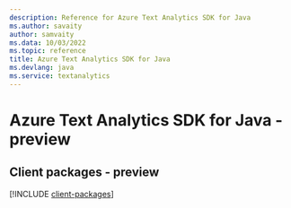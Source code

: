 ```yaml
---
description: Reference for Azure Text Analytics SDK for Java
ms.author: savaity
author: samvaity
ms.data: 10/03/2022
ms.topic: reference
title: Azure Text Analytics SDK for Java
ms.devlang: java
ms.service: textanalytics
---
```

# Azure Text Analytics SDK for Java - preview

## Client packages - preview
[!INCLUDE [client-packages](text-analytics-client-index.md)]